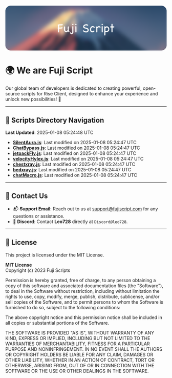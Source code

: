 ![Banner](.github/b.webp)

# 🌍 **We are Fuji Script**

Our global team of developers is dedicated to creating powerful, open-source scripts for Rise Client, designed to enhance your experience and unlock new possibilities! 🌟

---
<!-- SCRIPTS_NAVIGATION_START -->
## 📂 **Scripts Directory Navigation**

**Last Updated**: 2025-01-08 05:24:48 UTC

- **[SilentAura.js](scripts/SilentAura.js)**: Last modified on 2025-01-08 05:24:47 UTC
- **[ChatBypass.js](scripts/ChatBypass.js)**: Last modified on 2025-01-08 05:24:47 UTC
- **[jetpackFly.js](scripts/jetpackFly.js)**: Last modified on 2025-01-08 05:24:47 UTC
- **[velocityHylex.js](scripts/velocityHylex.js)**: Last modified on 2025-01-08 05:24:47 UTC
- **[chestxray.js](scripts/chestxray.js)**: Last modified on 2025-01-08 05:24:47 UTC
- **[bedxray.js](scripts/bedxray.js)**: Last modified on 2025-01-08 05:24:47 UTC
- **[chatMacro.js](scripts/chatMacro.js)**: Last modified on 2025-01-08 05:24:47 UTC

<!-- SCRIPTS_NAVIGATION_END -->

---

## 💬 **Contact Us**  
- 📬 **Support Email**: Reach out to us at [support@fujiscript.com](mailto:support@fujiscript.com) for any questions or assistance.  
- 💬 **Discord**: Contact **Leo728** directly at `Discord@leo728`.

---

## 📜 **License**

This project is licensed under the MIT License.  

**MIT License**  
Copyright (c) 2023 Fuji Scripts  

Permission is hereby granted, free of charge, to any person obtaining a copy of this software and associated documentation files (the "Software"), to deal in the Software without restriction, including without limitation the rights to use, copy, modify, merge, publish, distribute, sublicense, and/or sell copies of the Software, and to permit persons to whom the Software is furnished to do so, subject to the following conditions:  

The above copyright notice and this permission notice shall be included in all copies or substantial portions of the Software.  

THE SOFTWARE IS PROVIDED "AS IS", WITHOUT WARRANTY OF ANY KIND, EXPRESS OR IMPLIED, INCLUDING BUT NOT LIMITED TO THE WARRANTIES OF MERCHANTABILITY, FITNESS FOR A PARTICULAR PURPOSE AND NONINFRINGEMENT. IN NO EVENT SHALL THE AUTHORS OR COPYRIGHT HOLDERS BE LIABLE FOR ANY CLAIM, DAMAGES OR OTHER LIABILITY, WHETHER IN AN ACTION OF CONTRACT, TORT OR OTHERWISE, ARISING FROM, OUT OF OR IN CONNECTION WITH THE SOFTWARE OR THE USE OR OTHER DEALINGS IN THE SOFTWARE.  
